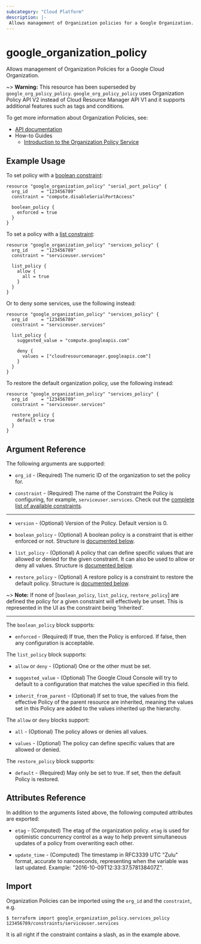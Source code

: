 ```yaml
---
subcategory: "Cloud Platform"
description: |-
 Allows management of Organization policies for a Google Organization.
---
```


# google\_organization\_policy

Allows management of Organization Policies for a Google Cloud Organization. 

~> **Warning:** This resource has been superseded by `google_org_policy_policy`. `google_org_policy_policy` uses Organization Policy API V2 instead of Cloud Resource Manager API V1 and it supports additional features such as tags and conditions.

To get more information about Organization Policies, see:

* [API documentation](https://cloud.google.com/resource-manager/reference/rest/v1/organizations/setOrgPolicy)
* How-to Guides
    * [Introduction to the Organization Policy Service](https://cloud.google.com/resource-manager/docs/organization-policy/overview)

## Example Usage

To set policy with a [boolean constraint](https://cloud.google.com/resource-manager/docs/organization-policy/quickstart-boolean-constraints):

```hcl
resource "google_organization_policy" "serial_port_policy" {
  org_id     = "123456789"
  constraint = "compute.disableSerialPortAccess"

  boolean_policy {
    enforced = true
  }
}
```


To set a policy with a [list constraint](https://cloud.google.com/resource-manager/docs/organization-policy/quickstart-list-constraints):

```hcl
resource "google_organization_policy" "services_policy" {
  org_id     = "123456789"
  constraint = "serviceuser.services"

  list_policy {
    allow {
      all = true
    }
  }
}
```

Or to deny some services, use the following instead:

```hcl
resource "google_organization_policy" "services_policy" {
  org_id     = "123456789"
  constraint = "serviceuser.services"

  list_policy {
    suggested_value = "compute.googleapis.com"

    deny {
      values = ["cloudresourcemanager.googleapis.com"]
    }
  }
}
```

To restore the default organization policy, use the following instead:

```hcl
resource "google_organization_policy" "services_policy" {
  org_id     = "123456789"
  constraint = "serviceuser.services"

  restore_policy {
    default = true
  }
}
```

## Argument Reference

The following arguments are supported:

* `org_id` - (Required) The numeric ID of the organization to set the policy for.

* `constraint` - (Required) The name of the Constraint the Policy is configuring, for example, `serviceuser.services`. Check out the [complete list of available constraints](https://cloud.google.com/resource-manager/docs/organization-policy/understanding-constraints#available_constraints).

- - -

* `version` - (Optional) Version of the Policy. Default version is 0.

* `boolean_policy` - (Optional) A boolean policy is a constraint that is either enforced or not. Structure is [documented
below](#nested_boolean_policy).

* `list_policy` - (Optional) A policy that can define specific values that are allowed or denied for the given constraint. It can also be used to allow or deny all values. Structure is [documented below](#nested_list_policy).

* `restore_policy` - (Optional) A restore policy is a constraint to restore the default policy. Structure is [documented below](#nested_restore_policy).

~> **Note:** If none of [`boolean_policy`, `list_policy`, `restore_policy`] are defined the policy for a given constraint will
effectively be unset. This is represented in the UI as the constraint being 'Inherited'.

- - -

<a name="nested_boolean_policy"></a>The `boolean_policy` block supports:

* `enforced` - (Required) If true, then the Policy is enforced. If false, then any configuration is acceptable.

<a name="nested_list_policy"></a>The `list_policy` block supports:

* `allow` or `deny` - (Optional) One or the other must be set.

* `suggested_value` - (Optional) The Google Cloud Console will try to default to a configuration that matches the value specified in this field.

* `inherit_from_parent` - (Optional) If set to true, the values from the effective Policy of the parent resource
are inherited, meaning the values set in this Policy are added to the values inherited up the hierarchy.

The `allow` or `deny` blocks support:

* `all` - (Optional) The policy allows or denies all values.

* `values` - (Optional) The policy can define specific values that are allowed or denied.

<a name="nested_restore_policy"></a>The `restore_policy` block supports:

* `default` - (Required) May only be set to true. If set, then the default Policy is restored.

## Attributes Reference

In addition to the arguments listed above, the following computed attributes are
exported:

* `etag` - (Computed) The etag of the organization policy. `etag` is used for optimistic concurrency control as a way to help prevent simultaneous updates of a policy from overwriting each other.

* `update_time` - (Computed) The timestamp in RFC3339 UTC "Zulu" format, accurate to nanoseconds, representing when the variable was last updated. Example: "2016-10-09T12:33:37.578138407Z".

## Import

Organization Policies can be imported using the `org_id` and the `constraint`, e.g.

```
$ terraform import google_organization_policy.services_policy 123456789/constraints/serviceuser.services
```

It is all right if the constraint contains a slash, as in the example above.
